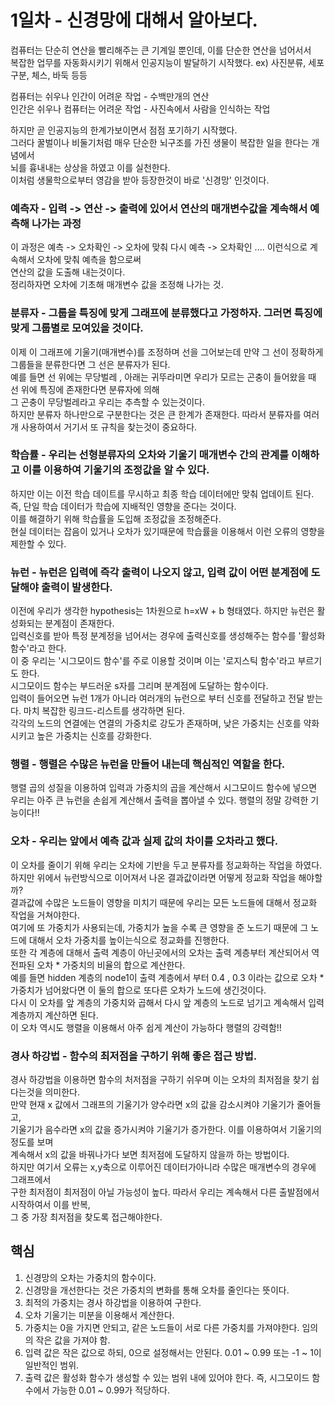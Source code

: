 # 1일차 - 신경망에 대해서 알아보다.


컴퓨터는 단순히 연산을 빨리해주는 큰 기계일 뿐인데, 이를 단순한 연산을 넘어서서\
복잡한 업무를 자동화시키기 위해서 인공지능이 발달하기 시작했다. ex) 사진분류, 세포구분, 체스, 바둑 등등

컴퓨터는 쉬우나 인간이 어려운 작업 - 수백만개의 연산\
인간은 쉬우나 컴퓨터는 어려운 작업 - 사진속에서 사람을 인식하는 작업

하지만 곧 인공지능의 한계가보이면서 점점 포기하기 시작했다.\
그러다 꿀벌이나 비둘기처럼 매우 단순한 뇌구조를 가진 생물이 복잡한 일을 한다는 개념에서\
뇌를 흉내내는 상상을 하였고 이를 실천한다.\
이처럼 생물학으로부터 영감을 받아 등장한것이 바로 '신경망' 인것이다.

### 예측자 - 입력 -> 연산 -> 출력에 있어서 연산의 매개변수값을 계속해서 예측해 나가는 과정
이 과정은 예측 -> 오차확인 -> 오차에 맞춰 다시 예측 -> 오차확인 .... 이런식으로 계속해서 오차에 맞춰 예측을 함으로써\
연산의 값을 도출해 내는것이다.\
정리하자면 오차에 기초해 매개변수 값을 조정해 나가는 것.

### 분류자 - 그룹을 특징에 맞게 그래프에 분류했다고 가정하자. 그러면 특징에 맞게 그룹별로 모여있을 것이다.
이제 이 그래프에 기울기(매개변수)를 조정하며 선을 그어보는데 만약 그 선이 정확하게 그룹들을 분류한다면 그 선은 분류자가 된다.\
예를 들면 선 위에는 무당벌레 , 아래는 귀뚜라미면 우리가 모르는 곤충이 들어왔을 때 선 위에 특징에 존재한다면 분류자에 의해\
그 곤충이 무당벌레라고 우리는 추측할 수 있는것이다.\
하지만 분류자 하나만으로 구분한다는 것은 큰 한계가 존재한다. 따라서 분류자를 여러개 사용하여서 거기서 또 규칙을 찾는것이 중요하다.

### 학습률 - 우리는 선형분류자의 오차와 기울기 매개변수 간의 관계를 이해하고 이를 이용하여 기울기의 조정값을 알 수 있다.
하지만 이는 이전 학습 데이트를 무시하고 최종 학습 데이터에만 맞춰 업데이트 된다. 즉, 단일 학습 데이터가 학습에 지배적인 영향을 준다는 것이다.\
이를 해결하기 위해 학습률을 도입해 조정값을 조정해준다.\
현실 데이터는 잡음이 있거나 오차가 있기때문에 학습률을 이용해서 이런 오류의 영향을 제한할 수 있다.

### 뉴런 - 뉴런은 입력에 즉각 출력이 나오지 않고, 입력 값이 어떤 분계점에 도달해야 출력이 발생한다.
이전에 우리가 생각한 hypothesis는 1차원으로 h=xW + b 형태였다. 하지만 뉴런은 활성화되는 분계점이 존재한다.\
입력신호를 받아 특정 분계정을 넘어서는 경우에 출력신호를 생성해주는 함수를 '활성화 함수'라고 한다.\
이 중 우리는 '시그모이드 함수'를 주로 이용할 것이며 이는 '로지스틱 함수'라고 부르기도 한다.\
시그모이드 함수는 부드러운 s자를 그리며 분계점에 도달하는 함수이다.\
입력이 들어오면 뉴런 1개가 아니라 여러개의 뉴런으로 부터 신호를 전달하고 전달 받는다. 마치 복잡한 링크드-리스트를 생각하면 된다.\
각각의 노드의 연결에는 연결의 가중치로 강도가 존재하며, 낮은 가중치는 신호를 약화시키고 높은 가중치는 신호를 강화한다.

### 행렬 - 행렬은 수많은 뉴런을 만들어 내는데 핵심적인 역할을 한다.
행렬 곱의 성질을 이용하여 입력과 가중치의 곱을 계산해서 시그모이드 함수에 넣으면\
우리는 아주 큰 뉴런을 손쉽게 계산해서 출력을 뽑아낼 수 있다. 행렬의 정말 강력한 기능이다!!

### 오차 - 우리는 앞에서 예측 값과 실제 값의 차이를 오차라고 했다.
이 오차를 줄이기 위해 우리는 오차에 기반을 두고 분류자를 정교화하는 작업을 하였다.\
하지만 위에서 뉴런방식으로 이어져서 나온 결과값이라면 어떻게 정교화 작업을 해야할까?\
결과값에 수많은 노드들이 영향을 미치기 때문에 우리는 모든 노드들에 대해서 정교화 작업을 거쳐야한다.\
여기에 또 가중치가 사용되는데, 가중치가 높을 수록 큰 영향을 준 노드기 때문에 그 노드에 대해서 오차 가중치를 높이는식으로 정교화를 진행한다.\
또한 각 계층에 대해서 출력 계층이 아닌곳에서의 오차는 출력 계층부터 계산되어서 역전파된 오차 * 가중치의 비율의 합으로 계산한다.\
예를 들면 hidden 계층의 node1이 출력 계층에서 부터 0.4 , 0.3 이라는 값으로 오차 * 가중치가 넘어왔다면 이 둘의 합으로 또다른 오차가 노드에 생긴것이다.\
다시 이 오차를 앞 계층의 가중치와 곱해서 다시 앞 계층의 노드로 넘기고 계속해서 입력 계층까지 계산하면 된다.\
이 오차 역시도 행렬을 이용해서 아주 쉽게 계산이 가능하다 행렬의 강력함!!

### 경사 하강법 - 함수의 최저점을 구하기 위해 좋은 접근 방법.
경사 하강법을 이용하면 함수의 처저점을 구하기 쉬우며 이는 오차의 최저점을 찾기 쉽다는것을 의미한다.\
만약 현재 x 값에서 그래프의 기울기가 양수라면 x의 값을 감소시켜야 기울기가 줄어들고,\
기울기가 음수라면 x의 값을 증가시켜야 기울기가 증가한다. 이를 이용하여서 기울기의 정도를 보며\
계속해서 x의 값을 바꿔나가다 보면 최저점에 도달하지 않을까 하는 방법이다.\
하지만 여기서 오류는 x,y축으로 이루어진 데이터가아니라 수많은 매개변수의 경우에 그래프에서\
구한 최저점이 최저점이 아닐 가능성이 높다. 따라서 우리는 계속해서 다른 출발점에서 시작하여서 이를 반복,\
그 중 가장 최저점을 찾도록 접근해야한다.

## 핵심
 1. 신경망의 오차는 가중치의 함수이다.
 2. 신경망을 개선한다는 것은 가중치의 변화를 통해 오차를 줄인다는 뜻이다.
 3. 최적의 가중치는 경사 하강법을 이용하여 구한다.
 4. 오차 기울기는 미분을 이용해서 계산한다.
 5. 가중치는 0을 가지면 안되고, 같은 노드들이 서로 다른 가중치를 가져야한다. 임의의 작은 값을 가져야 함.
 6. 입력 값은 작은 값으로 하되, 0으로 설정해서는 안된다. 0.01 ~ 0.99 또는 -1 ~ 1이 일반적인 범위.
 7. 출력 값은 활성화 함수가 생성할 수 있는 범위 내에 있어야 한다. 즉, 시그모이드 함수에서 가능한 0.01 ~ 0.99가 적당하다.

